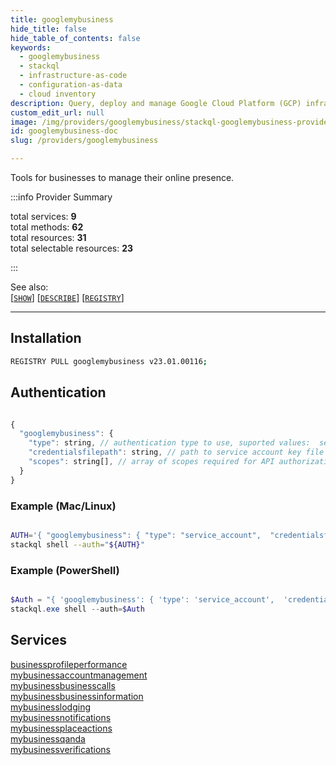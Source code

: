 ```yaml
---
title: googlemybusiness
hide_title: false
hide_table_of_contents: false
keywords:
  - googlemybusiness
  - stackql
  - infrastructure-as-code
  - configuration-as-data
  - cloud inventory
description: Query, deploy and manage Google Cloud Platform (GCP) infrastructure and resources using SQL
custom_edit_url: null
image: /img/providers/googlemybusiness/stackql-googlemybusiness-provider-featured-image.png
id: googlemybusiness-doc
slug: /providers/googlemybusiness

---
```

Tools for businesses to manage their online presence.  
    
:::info Provider Summary

<div class="row">
<div class="providerDocColumn">
<span>total services:&nbsp;<b>9</b></span><br />
<span>total methods:&nbsp;<b>62</b></span><br />
</div>
<div class="providerDocColumn">
<span>total resources:&nbsp;<b>31</b></span><br />
<span>total selectable resources:&nbsp;<b>23</b></span><br />
</div>
</div>

:::

See also:   
[[` SHOW `]](https://stackql.io/docs/language-spec/show) [[` DESCRIBE `]](https://stackql.io/docs/language-spec/describe)  [[` REGISTRY `]](https://stackql.io/docs/language-spec/registry)
* * * 

## Installation
```bash
REGISTRY PULL googlemybusiness v23.01.00116;
```

## Authentication
```javascript

{
  "googlemybusiness": {
    "type": string, // authentication type to use, suported values:  service_account
    "credentialsfilepath": string, // path to service account key file
    "scopes": string[], // array of scopes required for API authorization, see [scopes](https://developers.google.com/identity/protocols/oauth2/scopes)
  }
}

```
### Example (Mac/Linux)
```bash

AUTH='{ "googlemybusiness": { "type": "service_account",  "credentialsfilepath": "creds/sa-key.json", "scopes": ["https://www.googleapis.com/auth/...", "..."]  }}'
stackql shell --auth="${AUTH}"

```
### Example (PowerShell)
```powershell

$Auth = "{ 'googlemybusiness': { 'type': 'service_account',  'credentialsfilepath': 'creds/sa-key.json', 'scopes': ['https://www.googleapis.com/auth/...', '...'] }}"
stackql.exe shell --auth=$Auth

```
## Services
<div class="row">
<div class="providerDocColumn">
<a href="/providers/googlemybusiness/businessprofileperformance/">businessprofileperformance</a><br />
<a href="/providers/googlemybusiness/mybusinessaccountmanagement/">mybusinessaccountmanagement</a><br />
<a href="/providers/googlemybusiness/mybusinessbusinesscalls/">mybusinessbusinesscalls</a><br />
<a href="/providers/googlemybusiness/mybusinessbusinessinformation/">mybusinessbusinessinformation</a><br />
<a href="/providers/googlemybusiness/mybusinesslodging/">mybusinesslodging</a><br />
</div>
<div class="providerDocColumn">
<a href="/providers/googlemybusiness/mybusinessnotifications/">mybusinessnotifications</a><br />
<a href="/providers/googlemybusiness/mybusinessplaceactions/">mybusinessplaceactions</a><br />
<a href="/providers/googlemybusiness/mybusinessqanda/">mybusinessqanda</a><br />
<a href="/providers/googlemybusiness/mybusinessverifications/">mybusinessverifications</a><br />
</div>
</div>
